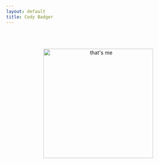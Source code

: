 ```yaml
---
layout: default
title: Cody Badger
---
```



<center><img src="https://scontent-sjc2-1.xx.fbcdn.net/v/t1.0-9/13178961_10105538264709946_3648789400077978272_n.jpg?oh=4ee30bc388e8db560c0539c8580a5ff7&oe=580425E9" alt="that's me" style="width:300px; PADDING-TOP: 50px; PADDING-BOTTOM: 50px;"></center>
